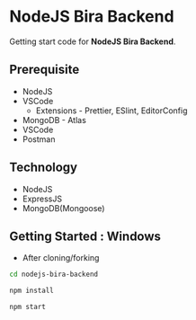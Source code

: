 # NodeJS Bira Backend

Getting start code for **NodeJS Bira Backend**.

## Prerequisite

- NodeJS
- VSCode
  - Extensions - Prettier, ESlint, EditorConfig
- MongoDB - Atlas
- VSCode
- Postman

## Technology

- NodeJS
- ExpressJS
- MongoDB(Mongoose)

## Getting Started : Windows

- After cloning/forking

```sh
cd nodejs-bira-backend

npm install

npm start
```
